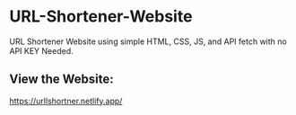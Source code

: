 # URL-Shortener-Website
URL Shortener Website using simple HTML, CSS, JS, and API fetch with no API KEY Needed.

## View the Website: 
https://urllshortner.netlify.app/
